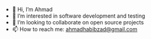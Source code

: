 - 👋 Hi, I’m Ahmad
- 👀 I’m interested in software development and testing
- 💞️ I’m looking to collaborate on open source projects
- 📫 How to reach me: ahmadhabibzad@gmail.com

<!---
ahmad-h88/ahmad-h88 is a ✨ special ✨ repository because its `README.md` (this file) appears on your GitHub profile.
You can click the Preview link to take a look at your changes.
--->
